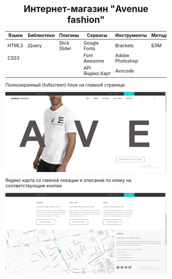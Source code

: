 <h1 align="center">Интернет-магазин "Avenue fashion"</h1>



Языки | Библиотеки |Плагины     | Сервисы        | Инструменты   |Методология|Прочие
------|------------|------------|----------------|---------------|-----------|-----------
HTML5 |jQuery      |Slick Slider|Google Fonts    |Brackets       |БЭМ        |CSS flexbox
CSS3  |            |            |Font Awesome    |Adobe Photoshop|           |
&nbsp;|            |            |API Яндекс.Карт |Avocode        |           |


Полноэкранный (fullscreen) блок на главной странице

![Screenshort 1](/images/imgreadme/screenshort-main.png)




Яндекс карта со сменой локации и описания по клику на соответствующие кнопки

![Screenshort 1](/images/imgreadme/screenshort1.png)


